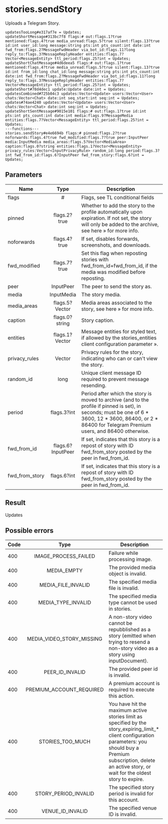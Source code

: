 # stories.sendStory
Uploads a Telegram Story.

```
updatesTooLong#e317af7e = Updates;
updateShortMessage#313bc7f8 flags:# out:flags.1?true mentioned:flags.4?true media_unread:flags.5?true silent:flags.13?true id:int user_id:long message:string pts:int pts_count:int date:int fwd_from:flags.2?MessageFwdHeader via_bot_id:flags.11?long reply_to:flags.3?MessageReplyHeader entities:flags.7?Vector<MessageEntity> ttl_period:flags.25?int = Updates;
updateShortChatMessage#4d6deea5 flags:# out:flags.1?true mentioned:flags.4?true media_unread:flags.5?true silent:flags.13?true id:int from_id:long chat_id:long message:string pts:int pts_count:int date:int fwd_from:flags.2?MessageFwdHeader via_bot_id:flags.11?long reply_to:flags.3?MessageReplyHeader entities:flags.7?Vector<MessageEntity> ttl_period:flags.25?int = Updates;
updateShort#78d4dec1 update:Update date:int = Updates;
updatesCombined#725b04c3 updates:Vector<Update> users:Vector<User> chats:Vector<Chat> date:int seq_start:int seq:int = Updates;
updates#74ae4240 updates:Vector<Update> users:Vector<User> chats:Vector<Chat> date:int seq:int = Updates;
updateShortSentMessage#9015e101 flags:# out:flags.1?true id:int pts:int pts_count:int date:int media:flags.9?MessageMedia entities:flags.7?Vector<MessageEntity> ttl_period:flags.25?int = Updates;
---functions---
stories.sendStory#e4e6694b flags:# pinned:flags.2?true noforwards:flags.4?true fwd_modified:flags.7?true peer:InputPeer media:InputMedia media_areas:flags.5?Vector<MediaArea> caption:flags.0?string entities:flags.1?Vector<MessageEntity> privacy_rules:Vector<InputPrivacyRule> random_id:long period:flags.3?int fwd_from_id:flags.6?InputPeer fwd_from_story:flags.6?int = Updates;
```

## Parameters
| Name | Type | Description |
| ---- | :----: | ----------- |
| flags | # | Flags, see TL conditional fields |
| pinned | flags.2?true | Whether to add the story to the profile automatically upon expiration. If not set, the story will only be added to the archive, see here » for more info. |
| noforwards | flags.4?true | If set, disables forwards, screenshots, and downloads. |
| fwd_modified | flags.7?true | Set this flag when reposting stories with fwd_from_id+fwd_from_id, if the media was modified before reposting. |
| peer | InputPeer | The peer to send the story as. |
| media | InputMedia | The story media. |
| media_areas | flags.5?Vector<MediaArea> | Media areas associated to the story, see here » for more info. |
| caption | flags.0?string | Story caption. |
| entities | flags.1?Vector<MessageEntity> | Message entities for styled text, if allowed by the stories_entities client configuration parameter ». |
| privacy_rules | Vector<InputPrivacyRule> | Privacy rules for the story, indicating who can or can't view the story. |
| random_id | long | Unique client message ID required to prevent message resending. |
| period | flags.3?int | Period after which the story is moved to archive (and to the profile if pinned is set), in seconds; must be one of 6 * 3600, 12 * 3600, 86400, or 2 * 86400 for Telegram Premium users, and 86400 otherwise. |
| fwd_from_id | flags.6?InputPeer | If set, indicates that this story is a repost of story with ID fwd_from_story posted by the peer in fwd_from_id. |
| fwd_from_story | flags.6?int | If set, indicates that this story is a repost of story with ID fwd_from_story posted by the peer in fwd_from_id. |


## Result
Updates

## Possible errors
| Code | Type | Description |
| ---- | :----: | ----------- |
| 400 | IMAGE_PROCESS_FAILED | Failure while processing image. |
| 400 | MEDIA_EMPTY | The provided media object is invalid. |
| 400 | MEDIA_FILE_INVALID | The specified media file is invalid. |
| 400 | MEDIA_TYPE_INVALID | The specified media type cannot be used in stories. |
| 400 | MEDIA_VIDEO_STORY_MISSING | A non-story video cannot be repubblished as a story (emitted when trying to resend a non-story video as a story using inputDocument). |
| 400 | PEER_ID_INVALID | The provided peer id is invalid. |
| 400 | PREMIUM_ACCOUNT_REQUIRED | A premium account is required to execute this action. |
| 400 | STORIES_TOO_MUCH | You have hit the maximum active stories limit as specified by the story_expiring_limit_* client configuration parameters: you should buy a Premium subscription, delete an active story, or wait for the oldest story to expire. |
| 400 | STORY_PERIOD_INVALID | The specified story period is invalid for this account. |
| 400 | VENUE_ID_INVALID | The specified venue ID is invalid. |

